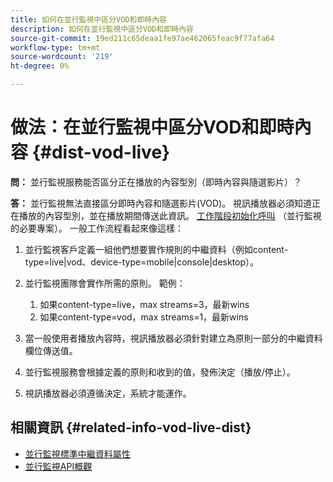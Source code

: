 ```yaml
---
title: 如何在並行監視中區分VOD和即時內容
description: 如何在並行監視中區分VOD和即時內容
source-git-commit: 19ed211c65deaa1fe97ae462065feac9f77afa64
workflow-type: tm+mt
source-wordcount: '219'
ht-degree: 0%

---
```



# 做法：在並行監視中區分VOD和即時內容 {#dist-vod-live}

**問：** 並行監視服務能否區分正在播放的內容型別（即時內容與隨選影片）？



**答：** 並行監視無法直接區分即時內容和隨選影片(VOD)。 視訊播放器必須知道正在播放的內容型別，並在播放期間傳送此資訊。 [工作階段初始化呼叫](/help/concurrency-monitoring/cm-api-overview.md#session-initial) （並行監視的必要專案）。 一般工作流程看起來像這樣：

1. 並行監視客戶定義一組他們想要實作規則的中繼資料（例如content-type=live|vod、device-type=mobile|console|desktop）。
1. 並行監視團隊會實作所需的原則。 範例：
   1. 如果content-type=live，max streams=3，最新wins
   1. 如果content-type=vod，max streams=1，最新wins

1. 當一般使用者播放內容時，視訊播放器必須針對建立為原則一部分的中繼資料欄位傳送值。

1. 並行監視服務會根據定義的原則和收到的值，發佈決定（播放/停止）。

1. 視訊播放器必須遵循決定，系統才能運作。



## 相關資訊 {#related-info-vod-live-dist}

* [並行監視標準中繼資料屬性](/help/concurrency-monitoring/standard-metadata-attributes.md)
* [並行監視API概觀](/help/concurrency-monitoring/cm-api-overview.md)
